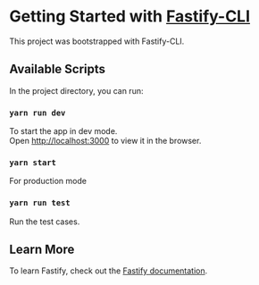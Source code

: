 # Getting Started with [Fastify-CLI](https://www.npmjs.com/package/fastify-cli)

This project was bootstrapped with Fastify-CLI.

## Available Scripts

In the project directory, you can run:

### `yarn run dev`

To start the app in dev mode.\
Open [http://localhost:3000](http://localhost:3000) to view it in the browser.

### `yarn start`

For production mode

### `yarn run test`

Run the test cases.

## Learn More

To learn Fastify, check out the [Fastify documentation](https://fastify.dev/docs/latest/).
